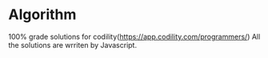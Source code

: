 # Algorithm
100% grade solutions for codility(https://app.codility.com/programmers/)
All the solutions are wrriten by Javascript.
